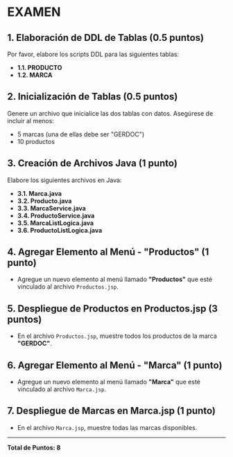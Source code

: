 # EXAMEN

## 1. Elaboración de DDL de Tablas (0.5 puntos)
   Por favor, elabore los scripts DDL para las siguientes tablas:
   - **1.1. PRODUCTO**
   - **1.2. MARCA**

## 2. Inicialización de Tablas (0.5 puntos)
   Genere un archivo que inicialice las dos tablas con datos. Asegúrese de incluir al menos:
   - 5 marcas (una de ellas debe ser "GERDOC")
   - 10 productos

## 3. Creación de Archivos Java (1 punto)
   Elabore los siguientes archivos en Java:
   - **3.1. Marca.java**
   - **3.2. Producto.java**
   - **3.3. MarcaService.java**
   - **3.4. ProductoService.java**
   - **3.5. MarcaListLogica.java**
   - **3.6. ProductoListLogica.java**

## 4. Agregar Elemento al Menú - "Productos" (1 punto)
   - Agregue un nuevo elemento al menú llamado **"Productos"** que esté vinculado al archivo `Productos.jsp`.

## 5. Despliegue de Productos en Productos.jsp (3 puntos)
   - En el archivo `Productos.jsp`, muestre todos los productos de la marca **"GERDOC"**.

## 6. Agregar Elemento al Menú - "Marca" (1 punto)
   - Agregue un nuevo elemento al menú llamado **"Marca"** que esté vinculado al archivo `Marca.jsp`.

## 7. Despliegue de Marcas en Marca.jsp (1 punto)
   - En el archivo `Marca.jsp`, muestre todas las marcas disponibles.

---

**Total de Puntos: 8**

